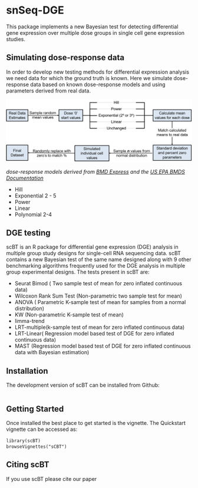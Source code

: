 # snSeq-DGE
This package implements a new Bayesian test for detecting differential gene expression over multiple dose groups in single cell gene 
expression studies. 

## Simulating dose-response data
In order to develop new testing methods for differential expression analysis we need data for which the ground truth is known.
Here we simulate dose-response data based on known dose-response models and using parameters derived from real data.

![simulation](/Analysis/SimulationWorkflow.png)

_dose-response models derived from [BMD Express](https://bmdexpress-2.readthedocs.io/en/feature-readthedocs/) and the [US EPA BMDS Documentation](https://www.epa.gov/bmds/benchmark-dose-software-bmds-version-27-user-manual)_

* Hill
* Exponential 2 - 5
* Power
* Linear
* Polynomial 2-4

## DGE testing
scBT is an R package for differential gene expression (DGE) analysis in multiple group study designs for single-cell RNA sequencing data. scBT contains a new Bayesian test of the same name designed along with 9 other benchmarking algorithms frequently used for the DGE analysis in multiple group experimental designs. The tests present in scBT are:

* Seurat Bimod ( Two sample test of mean for zero inflated continuous data)
* Wilcoxon Rank Sum Test (Non-parametric two sample test for mean)
* ANOVA ( Parametric K-sample test of mean for samples from a normal distribution)
* KW (Non-parametric K-sample test of mean)
* limma-trend
* LRT-multiple(k-sample test of mean for zero inflated continuous data)
* LRT-Linear( Regression model based test of DGE for zero inflated continuous data)
* MAST (Regression model based test of DGE for zero inflated continuous data with Bayesian estimation)

## Installation
The development version of scBT can be installed from Github:

```

```

## Getting Started
Once installed the best place to get started is the vignette. The Quickstart vignette can be accessed as:

```
library(scBT)
browseVignettes("sCBT")
```

## Citing scBT
If you use scBT please cite our paper
